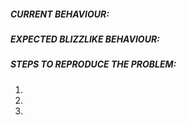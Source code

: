 ##### CURRENT BEHAVIOUR:
<!-- Describe the bug in detail. Database to link spells, NPCs, quests etc https://wowgaming.altervista.org/aowow/ -->




##### EXPECTED BLIZZLIKE BEHAVIOUR:
<!-- Describe how it should be working without the bug. -->




##### STEPS TO REPRODUCE THE PROBLEM:
<!-- Describe precisely how to reproduce the bug so we can fix it or confirm its existence -->

1. 
2. 
3. 




